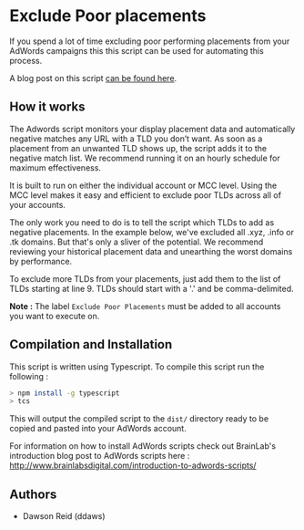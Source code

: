 
# Exclude Poor placements

If you spend a lot of time excluding poor performing placements from your AdWords campaigns this
this script can be used for automating this process.

A blog post on this script [can be found here](http://outshine.ca/blog/2016/7/8/automate-negative-placement-in-google-display-with-this-script).

## How it works

The Adwords script monitors your display placement data and automatically negative matches any URL
with a TLD you don’t want. As soon as a placement from an unwanted TLD shows up, the script adds it
to the negative match list. We recommend running it on an hourly schedule for maximum effectiveness.

It is built to run on either the individual account or MCC level. Using the MCC level makes it easy
and efficient to exclude poor TLDs across all of your accounts.

The only work you need to do is to tell the script which TLDs to add as negative placements. In the
example below, we've excluded all .xyz, .info or .tk domains. But that's only a sliver of the
potential. We recommend reviewing your historical placement data and unearthing the worst domains
by performance.

To exclude more TLDs from your placements, just add them to the list of TLDs starting at line 9.
TLDs should start with a '.' and be comma-delimited.

**Note :** The label `Exclude Poor Placements` must be added to all accounts you want to execute on.

## Compilation and Installation

This script is written using Typescript. To compile this script run the following :

```bash
> npm install -g typescript
> tcs
```

This will output the compiled script to the `dist/` directory ready to be copied and pasted into
your AdWords account.

For information on how to install AdWords scripts check out BrainLab's introduction blog post to
AdWords scripts here : http://www.brainlabsdigital.com/introduction-to-adwords-scripts/

## Authors

- Dawson Reid (ddaws)
